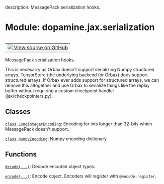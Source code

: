 description: MessagePack serialization hooks.

<div itemscope itemtype="http://developers.google.com/ReferenceObject">
<meta itemprop="name" content="dopamine.jax.serialization" />
<meta itemprop="path" content="Stable" />
</div>

# Module: dopamine.jax.serialization

<!-- Insert buttons and diff -->

<table class="tfo-notebook-buttons tfo-api nocontent" align="left">
<td>
  <a target="_blank" href="https://github.com/google/dopamine/tree/master/dopamine/jax/serialization.py">
    <img src="https://www.tensorflow.org/images/GitHub-Mark-32px.png" />
    View source on GitHub
  </a>
</td>
</table>



MessagePack serialization hooks.


This is necesarry as Orbax doesn't support serializing Numpy structured arrays.
TensorStore (the underlying backend for Orbax) does support structured arrays.
If Orbax ever adds support for structured arrays, we can remove this altogether
and use Orbax to serialize things like the replay buffer without requiring
a custom checkpoint handler (jax/checkpointers.py).

## Classes

[`class LongIntegerEncoding`](../../dopamine/jax/serialization/LongIntegerEncoding.md): Encoding for ints longer than 32-bits which MessagePack doesn't support.

[`class NumpyEncoding`](../../dopamine/jax/serialization/NumpyEncoding.md): Numpy encoding dictionary.

## Functions

[`decode(...)`](../../dopamine/jax/serialization/decode.md): Decode encoded object types.

[`encode(...)`](../../dopamine/jax/serialization/encode.md): Encode object. Encoders will register with `@encode.register`.

